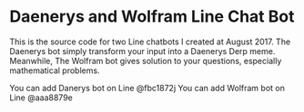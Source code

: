 # Daenerys and Wolfram Line Chat Bot

This is the source code for two Line chatbots I created at August 2017. The Daenerys bot simply transform your input into a Daenerys Derp meme. Meanwhile, The Wolfram bot gives solution to your questions, especially mathematical problems.

You can add Danerys bot on Line @fbc1872j
You can add Wolfram bot on Line @aaa8879e


